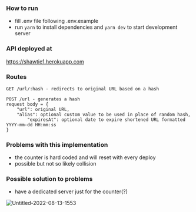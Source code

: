 ### How to run
- fill .env file following .env.example
- run `yarn` to install dependencies and `yarn dev` to start development server

### API deployed at

https://shawtie1.herokuapp.com

### Routes
```
GET /url/:hash - redirects to original URL based on a hash
```
```
POST /url - generates a hash
request body = {
	"url": original URL,
	"alias": optional custom value to be used in place of random hash,
        "expiresAt": optional date to expire shortened URL formatted YYYY-mm-dd HH:mm:ss
}
```

### Problems with this implementation
- the counter is hard coded and will reset with every deploy
- possible but not so likely collision
### Possible solution to problems
- have a dedicated server just for the counter(?)


![Untitled-2022-08-13-1553](https://user-images.githubusercontent.com/62262571/184578067-4adb1657-8e72-44b4-82f6-e2fdebed6c0a.png)
